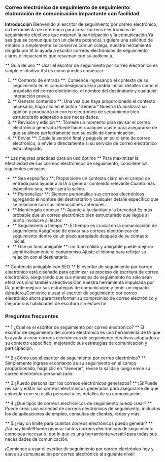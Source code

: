 ### Correo electrónico de seguimiento de seguimiento: elaboración de comunicación impactante con facilidad

**Introducción**
Bienvenido al escritor de seguimiento por correo electrónico, su herramienta de referencia para crear correos electrónicos de seguimiento efectivos que mejoren la participación y la comunicación.Ya sea que se comunique con un cliente potencial, siguiera una solicitud de empleo o simplemente se conserve con un colega, nuestra herramienta dirigida por IA lo ayuda a escribir correos electrónicos de seguimiento claros e impactantes que resuenan con su audiencia.

** Guía de uso **
Usar el escritor de seguimiento por correo electrónico es simple e intuitivo.Así es como puedes comenzar:

1. ** Contexto de entrada **: Comience ingresando el contexto de su seguimiento en el campo designado.Esto podría incluir detalles como el propósito del correo electrónico, el nombre del destinatario y cualquier interacción previa.
2. ** Generar contenido **: Una vez que haya proporcionado el contexto necesario, haga clic en el botón "Generar".Nuestra IA analizará su opinión y producirá un correo electrónico de seguimiento bien estructurado adaptado a sus necesidades.
3. ** Revisión y edición **: Tómese un momento para revisar el correo electrónico generado.Puede hacer cualquier ajuste para asegurarse de que se alinee perfectamente con su estilo de comunicación.
4. ** Enviar **: Copie la versión final y péguela en su cliente de correo electrónico, o envíelo directamente si su servicio de correo electrónico está integrado.

** Las mejores prácticas para un uso óptimo **
Para maximizar la efectividad de sus correos electrónicos de seguimiento, considere los siguientes consejos:

- ** Sea específico **: Proporcione un contexto claro en el campo de entrada para ayudar a la IA a generar contenido relevante.Cuanto más específico sea, mejor será la salida.
- ** Personalizar **: Siempre personalice sus correos electrónicos agregando el nombre del destinatario y cualquier detalle específico que se relacione con sus interacciones anteriores.
- ** Manténgalo conciso **: Apunte a la claridad y la brevedad.Es más probable que un correo electrónico bien estructurado que llegue al punto involucre al lector.
- ** Seguimiento a tiempo **: El tiempo es crucial en la comunicación de seguimiento.Asegúrese de enviar sus correos electrónicos de seguimiento dentro de un plazo apropiado después de su contacto inicial.
- ** Use un tono amigable **: un tono cálido y amigable puede mejorar significativamente el compromiso.Ajuste el idioma para reflejar su relación con el destinatario.

** Contenido amigable con SEO **
El escritor de seguimiento por correo electrónico está diseñado para optimizar su proceso de escritura de correo electrónico, asegurando que sus mensajes de seguimiento no solo sean efectivos sino también atractivos.Con nuestra herramienta impulsada por IA, puede mejorar sus estrategias de comunicación y tener un impacto duradero.¡Comience a usar el escritor de seguimiento por correo electrónico ahora para transformar su compromiso de correo electrónico y mejorar sus habilidades de escritura sin esfuerzo!

### Preguntas frecuentes

** 1.¿Cuál es el escritor de seguimiento por correo electrónico? **
El escritor de seguimiento del correo electrónico es una herramienta de IA que lo ayuda a crear correos electrónicos de seguimiento efectivos adaptados a su contexto específico, mejorando sus estrategias de comunicación y participación.

** 2.¿Cómo uso el escritor de seguimiento por correo electrónico? **
Simplemente ingrese el contexto de su seguimiento en el campo proporcionado, haga clic en "Generar", revise la salida y luego envíe su correo electrónico personalizado.

** 3.¿Puedo personalizar los correos electrónicos generados? **
¡Sí!Puede revisar y editar los correos electrónicos generados para asegurarse de que coincidan con su estilo personal y los detalles de su comunicación.

** 4.¿Qué tipos de correos electrónicos de seguimiento puedo crear? **
Puede crear una variedad de correos electrónicos de seguimiento, incluidos los de aplicaciones de empleo, consultas de clientes, redes y más.

** 5.¿Hay un límite para cuántos correos electrónicos puedo generar? **
¡No hay límite!Puede generar tantos correos electrónicos de seguimiento como sea necesario, por lo que es una herramienta versátil para todas sus necesidades de comunicación.

¡Comience a usar el escritor de seguimiento por correo electrónico hoy y eleve su comunicación por correo electrónico al siguiente nivel!